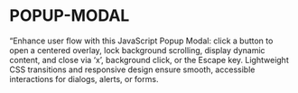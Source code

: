# POPUP-MODAL
“Enhance user flow with this JavaScript Popup Modal: click a button to open a centered overlay, lock background scrolling, display dynamic content, and close via ‘x’, background click, or the Escape key. Lightweight CSS transitions and responsive design ensure smooth, accessible interactions for dialogs, alerts, or forms.
